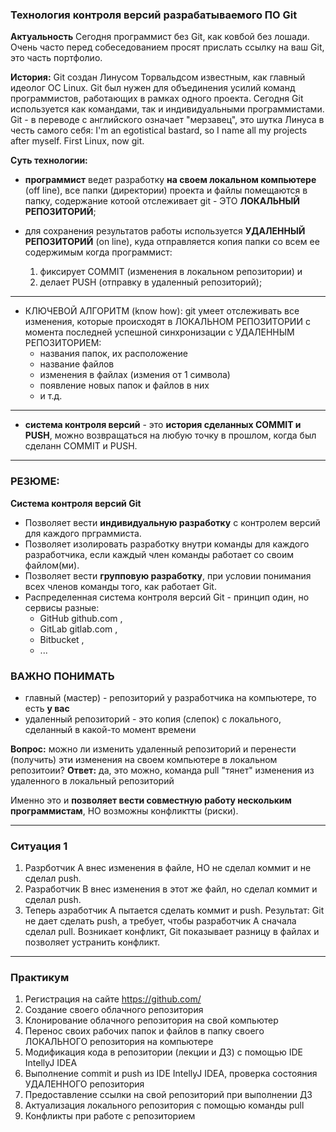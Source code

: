 ### Технология контроля версий разрабатываемого ПО Git

**Актуальность**
Сегодня программист без Git, как ковбой без лошади.
Очень часто перед собеседованием просят прислать ссылку на ваш Git, это часть портфолио.

**История:** 
Git создан Линусом Торвальдсом известным, как главный идеолог ОС Linux. 
Git был нужен для объединения усилий команд программистов, работающих в рамках одного проекта.
Сегодня Git используется как командами, так и индивидуальными программистами.
Git - в переводе с английского означает "мерзавец", это шутка Линуса в честь самого себя:
I'm an egotistical bastard, so I name all my projects after myself. First Linux, now git.

**Суть технологии:**
- **программист** ведет разработку **на своем локальном компьютере** (off line), все папки (директории) проекта и 
файлы помещаются в папку, содержание котоой отслеживает git - ЭТО **ЛОКАЛЬНЫЙ РЕПОЗИТОРИЙ**;

- для сохранения результатов работы используется **УДАЛЕННЫЙ РЕПОЗИТОРИЙ** (on line), куда отправляется
копия папки со всем ее содержимым когда программист:  
  1. фиксирует COMMIT (изменения в локальном репозитории) и 
  2. делает PUSH (отправку в удаленный репозиторий);

_________________________________________________________

- КЛЮЧЕВОЙ АЛГОРИТМ (know how): 
git умеет отслеживать все изменения, которые происходят в ЛОКАЛЬНОМ РЕПОЗИТОРИИ
с момента последней успешной синхронизации с УДАЛЕННЫМ РЕПОЗИТОРИЕМ:
  - названия папок, их расположение
  - название файлов
  - изменения в файлах (измения от 1 символа)
  - появление новых папок и файлов в них
  - и т.д.
_________________________________________________________

- **система контроля версий** - это **история сделанных COMMIT и PUSH**, можно возвращаться
на любую точку в прошлом, когда был сделанн COMMIT и PUSH.

__________________________________________________________

### РЕЗЮМЕ:
**Система контроля версий Git**
* Позволяет вести **индивидуальную разработку** с контролем версий для каждого прграммиста.
* Позволяет изолировать разработку внутри команды для каждого разработчика, 
если каждый член команды работает со своим файлом(ми).
* Позволяет вести **групповую разработку**, при условии понимания всех членов команды того,
как работает Git. 
* Распределенная система контроля версий Git - принцип один, но сервисы разные: 
  - GitHub github.com , 
  - GitLab gitlab.com , 
  - Bitbucket ,
  - ...

### ВАЖНО ПОНИМАТЬ
* главный (мастер) - репозиторий у разработчика на компьютере, то есть **у вас**
* удаленный репозиторий - это копия (слепок) с локального, сделанный в какой-то момент времени

**Вопрос:** можно ли изменить удаленный репозиторий и перенести (получить) эти изменения 
на своем компьютере в локальном репозитоии?
**Ответ:** да, это можно, команда pull "тянет" изменения из удаленного в локальный репозиторий

Именно это и **позволяет вести совместную работу нескольким программистам**, НО 
возможны конфликтты (риски). 

__________________________

### Ситуация 1
1. Разрботчик А внес изменения в файле, НО не сделал коммит и не сделал push.
2. Разработчик В внес изменения в этот же файл, но сделал коммит и сделал push.
3. Теперь азработчик А пытается сделать коммит и push.
Результат: Git не дает сделать push, а требует, чтобы разработчик А сначала сделал pull.
Возникает конфликт, Git показывает разницу в файлах и позволяет устранить конфликт.
____________________________

### Практикум
1. Регистрация на сайте https://github.com/
2. Создание своего облачного репозитория
3. Клонирование облачного репозитория на свой компьютер
4. Перенос своих рабочих папок и файлов в папку своего ЛОКАЛЬНОГО репозитория на компьютере
4. Модификация кода в репозитории (лекции и ДЗ) с помощью IDE IntellyJ IDEA
5. Выполнение commit и push из IDE IntellyJ IDEA, проверка состояния УДАЛЕННОГО репозитория
6. Предоставление ссылки на свой репозиторий при выполнении ДЗ
7. Актуализация локального репозитория с помощью команды pull
8. Конфликты при работе с репозиторием